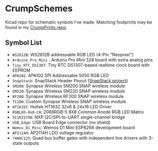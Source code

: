 CrumpSchemes
============
Kicad repo for schematic synbols I've made. Matching footprints may be found in my [CrumpPrints repo](https://github.com/tylercrumpton/CrumpPrints.pretty).

Symbol List
--------------
* `WS2812B`: WS2812B addressable RGB LED (4-Pin "Neopixel")
* `Arduino_Pro_Mini` :  Arduino Pro Mini 328 board with extra analog pins
* `Tiny_RTC_DS1307`: Tiny RTC DS1307-based realtime clock board with EEPROM
* `APA102`: APA102 SPI Addressable 5050 RGB LED
* `SnapStack`: SnapStack Header Pinout ([SnapStack project](https://github.com/tylercrumpton/SnapStack))
* `SM200`: Synapse Wireless SM200 SNAP wireless module
* `SM220`: Synapse Wireless SM220 SNAP wireless module
* `RF200`: Synapse Wireless RF200 SNAP wireless module
* `TC200`: Custom Synapse Wireless SNAP wireless module
* `HT1632C`: Holtek HT1632 32x8 & 24x16 LED Driver
* `RGBLED-8x8-CA`: 2088RGB-5 8X8 Common Anode RGB LED Matrix
* `SC16IS740`: NXP I2C/SPI-to-UART single-channel bridge
* `USB_Edge`: USB Board Edge connector (no shield)
* `Wemos_D1_Mini`: Wemos D1 Mini ESP8266 development board
* `AP2114H`: AP2114H LDO voltage regulator
* `74AHC125`: Quad bus buffer gates with independent line drivers with 3-state outputs

